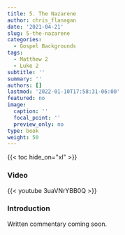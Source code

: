```yaml
---
title: 5. The Nazarene
author: chris_flanagan
date: '2021-04-21'
slug: 5-the-nazarene
categories:
  - Gospel Backgrounds
tags:
  - Matthew 2
  - Luke 2
subtitle: ''
summary: ''
authors: []
lastmod: '2022-01-10T17:58:31-06:00'
featured: no
image:
  caption: ''
  focal_point: ''
  preview_only: no
type: book
weight: 50
---
```


{{< toc hide_on="xl" >}}

### Video

{{< youtube 3uaVNrYBB0Q >}}



### Introduction 

Written commentary coming soon.